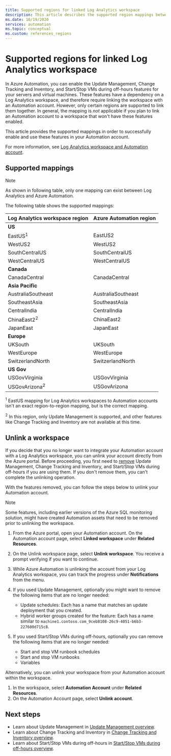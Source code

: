```yaml
---
title: Supported regions for linked Log Analytics workspace
description: This article describes the supported region mappings between an Automation account and a Log Analytics workspace as it relates to certain features of Azure Automation.
ms.date: 10/19/2020
services: automation
ms.topic: conceptual
ms.custom: references_regions
---
```


# Supported regions for linked Log Analytics workspace

In Azure Automation, you can enable the Update Management, Change Tracking and Inventory, and Start/Stop VMs during off-hours features for your servers and virtual machines. These features have a dependency on a Log Analytics workspace, and therefore require linking the workspace with an Automation account. However, only certain regions are supported to link them together. In general, the mapping is *not* applicable if you plan to link an Automation account to a workspace that won't have these features enabled.

This article provides the supported mappings in order to successfully enable and use these features in your Automation account.

For more information, see [Log Analytics workspace and Automation account](../../azure-monitor/insights/solutions.md#log-analytics-workspace-and-automation-account).

## Supported mappings

> [!NOTE]
> As shown in following table, only one mapping can exist between Log Analytics and Azure Automation.

The following table shows the supported mappings:

|**Log Analytics workspace region**|**Azure Automation region**|
|---|---|
|**US**||
|EastUS<sup>1</sup>|EastUS2|
|WestUS2|WestUS2|
|SouthCentralUS|SouthCentralUS|
|WestCentralUS|WestCentralUS|
|**Canada**||
|CanadaCentral|CanadaCentral|
|**Asia Pacific**||
|AustraliaSoutheast|AustraliaSoutheast|
|SoutheastAsia|SoutheastAsia|
|CentralIndia|CentralIndia|
|ChinaEast2<sup>2</sup>|ChinaEast2|
|JapanEast|JapanEast|
|**Europe**||
|UKSouth|UKSouth|
|WestEurope|WestEurope|
|SwitzerlandNorth|SwitzerlandNorth|
|**US Gov**||
|USGovVirginia|USGovVirginia|
|USGovArizona<sup>2</sup>|USGovArizona|

<sup>1</sup> EastUS mapping for Log Analytics workspaces to Automation accounts isn't an exact region-to-region mapping, but is the correct mapping.

<sup>2</sup> In this region, only Update Management is supported, and other features like Change Tracking and Inventory are not available at this time.

## Unlink a workspace

If you decide that you no longer want to integrate your Automation account with a Log Analytics workspace, you can unlink your account directly from the Azure portal. Before proceeding, you first need to [remove](move-account.md#remove-features) Update Management, Change Tracking and Inventory, and Start/Stop VMs during off-hours if you are using them. If you don't remove them, you can't complete the unlinking operation.

With the features removed, you can follow the steps below to unlink your Automation account.

> [!NOTE]
> Some features, including earlier versions of the Azure SQL monitoring solution, might have created Automation assets that need to be removed prior to unlinking the workspace.

1. From the Azure portal, open your Automation account. On the Automation account page, select **Linked workspace** under **Related Resources**.

2. On the Unlink workspace page, select **Unlink workspace**. You receive a prompt verifying if you want to continue.

3. While Azure Automation is unlinking the account from your Log Analytics workspace, you can track the progress under **Notifications** from the menu.

4. If you used Update Management, optionally you might want to remove the following items that are no longer needed:

    * Update schedules: Each has a name that matches an update deployment that you created.
    * Hybrid worker groups created for the feature: Each has a name similar to  `machine1.contoso.com_9ceb8108-26c9-4051-b6b3-227600d715c8`.

5. If you used Start/Stop VMs during off-hours, optionally you can remove the following items that are no longer needed:

    * Start and stop VM runbook schedules
    * Start and stop VM runbooks
    * Variables

Alternatively, you can unlink your workspace from your Automation account within the workspace.

1. In the workspace, select **Automation Account** under **Related Resources**.
2. On the Automation Account page, select **Unlink account**.

## Next steps

* Learn about Update Management in [Update Management overview](../update-management/update-mgmt-overview.md).
* Learn about Change Tracking and Inventory in [Change Tracking and Inventory overview](../change-tracking/overview.md).
* Learn about Start/Stop VMs during off-hours in [Start/Stop VMs during off-hours overview](../automation-solution-vm-management.md).
